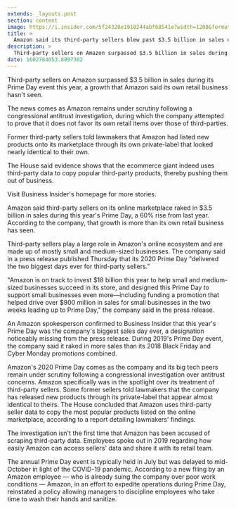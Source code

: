 ```yaml
--- 
extends: _layouts.post 
section: content 
image: https://i.insider.com/5f24320e1918244abf68541e?width=1200&format=jpeg 
title: > 
  Amazon said its third-party sellers blew past $3.5 billion in sales on Prime Day, growing more from last year than Amazon's own retail business 
description: > 
  Third-party sellers on Amazon surpassed $3.5 billion in sales during its Prime Day event this year, a growth that Amazon said its own retail business hasn't seen.The House said evidence shows that the ecommerce giant indeed uses third-party data to copy popular third-party products, thereby pushing them out of business.Amazon said third-party sellers on its online marketplace raked in $3.5 billion in sales during this year's Prime Day, a 60% rise from last year.An Amazon spokesperson confirmed to Business Insider that this year's Prime Day was the company's biggest sales day ever, a designation noticeably missing from the press release.The annual Prime Day event is typically held in July but was delayed to mid-October in light of the COVID-19 pandemic. 
date: 1602784053.8897302 
--- 
```

Third-party sellers on Amazon surpassed $3.5 billion in sales during its Prime Day event this year, a growth that Amazon said its own retail business hasn't seen.

The news comes as Amazon remains under scrutiny following a congressional antitrust investigation, during which the company attempted to prove that it does not favor its own retail items over those of third-parties.

Former third-party sellers told lawmakers that Amazon had listed new products onto its marketplace through its own private-label that looked nearly identical to their own.

The House said evidence shows that the ecommerce giant indeed uses third-party data to copy popular third-party products, thereby pushing them out of business.

Visit Business Insider's homepage for more stories.

Amazon said third-party sellers on its online marketplace raked in $3.5 billion in sales during this year's Prime Day, a 60% rise from last year. According to the company, that growth is more than its own retail business has seen.

Third-party sellers play a large role in Amazon's online ecosystem and are made up of mostly small and medium-sized businesses. The company said in a press release published Thursday that its 2020 Prime Day "delivered the two biggest days ever for third-party sellers."

"Amazon is on track to invest $18 billion this year to help small and medium-sized businesses succeed in its store, and designed this Prime Day to support small businesses even more—including funding a promotion that helped drive over $900 million in sales for small businesses in the two weeks leading up to Prime Day," the company said in the press release.

An Amazon spokesperson confirmed to Business Insider that this year's Prime Day was the company's biggest sales day ever, a designation noticeably missing from the press release. During 2019's Prime Day event, the company said it raked in more sales than its 2018 Black Friday and Cyber Monday promotions combined.

Amazon's 2020 Prime Day comes as the company and its big tech peers remain under scrutiny following a congressional investigation over antitrust concerns. Amazon specifically was in the spotlight over its treatment of third-party sellers. Some former sellers told lawmakers that the company has released new products through its private-label that appear almost identical to theirs. The House concluded that Amazon uses third-party seller data to copy the most popular products listed on the online marketplace, according to a report detailing lawmakers' findings.

The investigation isn't the first time that Amazon has been accused of scraping third-party data. Employees spoke out in 2019 regarding how easily Amazon can access sellers' data and share it with its retail team.

The annual Prime Day event is typically held in July but was delayed to mid-October in light of the COVID-19 pandemic. According to a new filing by an Amazon employee — who is already suing the company over poor work conditions — Amazon, in an effort to expedite operations during Prime Day, reinstated a policy allowing managers to discipline employees who take time to wash their hands and sanitize.